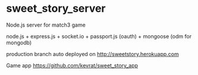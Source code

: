 # sweet_story_server

Node.js server for match3 game

node.js + express.js + socket.io + passport.js (oauth) + mongoose (odm for mongodb) 

production branch auto deployed on 
http://sweetstory.herokuapp.com

Game app 
https://github.com/kevrat/sweet_story_app
